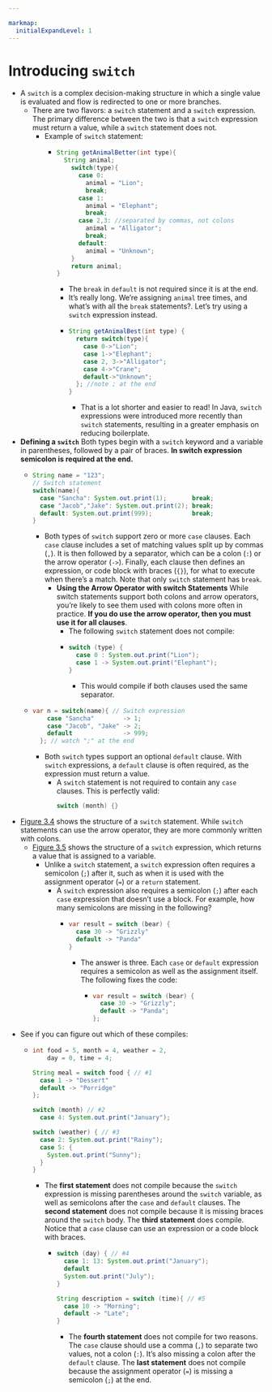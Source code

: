 ```yaml
---

markmap:
  initialExpandLevel: 1
---
```

# **Introducing `switch`**
- A `switch` is a complex decision-making structure in which a single 
value is evaluated and flow is redirected to one or more branches.
  - There are two flavors: a `switch` statement and a `switch` expression. 
  The primary difference between the two is that a `switch` expression 
  must return a value, while a `switch` statement does not.
    - Example of `switch` statement:
      - ```java
        String getAnimalBetter(int type){
          String animal;
            switch(type){
              case 0:
                animal = "Lion";
                break;
              case 1:
                animal = "Elephant";
                break;
              case 2,3: //separated by commas, not colons
                animal = "Alligator";
                break;
              default:
                animal = "Unknown";
            }
            return animal;
        }
        ```
        - The `break` in `default` is not required since it is at the end.
        - It’s really long. We’re assigning `animal` tree times, and what’s with all 
        the `break` statements?. Let’s try using a `switch` expression instead.
        - ```java
          String getAnimalBest(int type) {
            return switch(type){
              case 0->"Lion";
              case 1->"Elephant";
              case 2, 3->"Alligator";
              case 4->"Crane";
              default->"Unknown";
            }; //note ; at the end
          }
          ```
          - That is a lot shorter and easier to read! In Java, `switch` expressions 
          were introduced more recently than `switch` statements, resulting in 
          a greater emphasis on reducing boilerplate.
- **Defining a `switch`**
Both types begin with a `switch` keyword and a variable 
in parentheses, followed by a pair of braces. **In switch
expression semicolon is required at the end.**
  - ```java
    String name = "123";
    // Switch statement
    switch(name){             
      case "Sancha": System.out.print(1);       break;
      case "Jacob","Jake": System.out.print(2); break;
      default: System.out.print(999);           break;
    }
    ```
    - Both types of `switch` support zero or more `case` clauses. Each 
    `case` clause includes a set of matching values split up by commas 
    (`,`). It is then followed by a separator, which can be a colon (`:`) or 
    the arrow operator (`->`). Finally, each clause then defines an 
    expression, or code block with braces (`{}`), for what to execute when 
    there’s a match. Note that only `switch` statement has `break`.
      - **Using the Arrow Operator with switch Statements**
        While switch statements support both colons and arrow operators, 
        you’re likely to see them used with colons more often in practice. 
        **If you do use the arrow operator, then you must use it for all 
        clauses**.
          - The following `switch` statement does not compile:
          - ```java
            switch (type) {
              case 0 : System.out.print("Lion");
              case 1 -> System.out.print("Elephant");
            }
            ```
            - This would compile if both clauses used the same
separator.
  - ```java
    var n = switch(name){ // Switch expression
        case "Sancha"        -> 1;
        case "Jacob", "Jake" -> 2;
        default              -> 999;
      }; // watch ";" at the end
    ```
    - Both `switch` types support an optional `default` clause. 
    With `switch` expressions, a `default` clause is often
    required, as the expression must return a value. 
      - A `switch` statement is not required to contain any `case`
      clauses. This is perfectly valid:
        ```java
        switch (month) {}
        ```
- [Figure 3.4](https://1drv.ms/i/c/c83cfca51d5c2032/EeGRBr8BQzFJigkw0wLA4HoBteZ5y-aGmY-kS4X4hRUjMQ?e=gNFavS) shows the structure of a `switch` statement. While 
`switch` statements can use the arrow operator, they are more
 commonly written with colons.
  - [Figure 3.5](https://1drv.ms/i/c/c83cfca51d5c2032/EY_yBCylqEdBpmVoEeZwQusBaSQ1AE6J1wHU0E8NC6paYQ?e=yVyMd2) shows the structure of a `switch` expression, 
  which returns a value that is assigned to a variable. 
    - Unlike a `switch` statement, a `switch` expression often requires a semicolon (`;`) 
    after it, such as when it is used with the assignment operator (`=`) or a `return` 
    statement.
      - A `switch` expression also requires a semicolon (`;`) after each 
      `case` expression that doesn’t use a block. For  example, how 
      many semicolons are missing in the following?
        - ```java
          var result = switch (bear) {
            case 30 -> "Grizzly"
            default -> "Panda"
          }
          ```
          - The answer is three. Each `case` or `default`  expression 
          requires a semicolon as well as the assignment itself. 
          The following fixes the code:
            - ```java
              var result = switch (bear) {
                case 30 -> "Grizzly";
                default -> "Panda";
              };
              ```
- See if you can figure out which of these
compiles:
  - ```java
    int food = 5, month = 4, weather = 2, 
        day = 0, time = 4;

    String meal = switch food { // #1
      case 1 -> "Dessert"
      default -> "Porridge"
    };

    switch (month) // #2
      case 4: System.out.print("January");

    switch (weather) { // #3  
      case 2: System.out.print("Rainy");
      case 5: {
        System.out.print("Sunny");
      }
    }
    ```
    - The **first statement** does not compile because the `switch` expression 
    is missing parentheses around the `switch` variable, as well as semicolons 
    after the `case` and `default` clauses. The **second statement** does not 
    compile because it is missing braces around the `switch` body. The **third 
    statement** does compile. Notice that a `case` clause can use an expression 
    or a code block with braces.
      - ```java
        switch (day) { // #4
          case 1: 13: System.out.print("January");
          default
          System.out.print("July");
        }

        String description = switch (time){ // #5
          case 10 -> "Morning";
          default -> "Late";
        }
        ```
        - The **fourth statement** does not compile for two reasons. 
        The `case` clause should use a comma (`,`) to separate two 
        values, not a colon (`:`). It’s also missing a colon after the 
        `default` clause. The **last statement** does not compile because 
        the assignment operator (`=`) is missing a semicolon  (`;`) at 
        the end.
